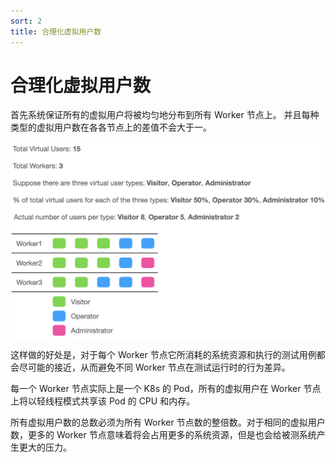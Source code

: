 ```yaml
---
sort: 2
title: 合理化虚拟用户数
---
```


# 合理化虚拟用户数

首先系统保证所有的虚拟用户将被均匀地分布到所有 Worker 节点上。
并且每种类型的虚拟用户数在各各节点上的差值不会大于一。

<style>
    img[alt=pic00000004] { 
        display: block;
        width: 680px; 
    }
</style>
![pic00000004](/assets/images/pic00000004.png)

这样做的好处是，对于每个 Worker 节点它所消耗的系统资源和执行的测试用例都会尽可能的接近，从而避免不同 Worker 节点在测试运行时的行为差异。

每一个 Worker 节点实际上是一个 K8s 的 Pod，所有的虚拟用户在 Worker 节点上将以轻线程模式共享该 Pod 的 CPU 和内存。

所有虚拟用户数的总数必须为所有 Worker 节点数的整倍数。对于相同的虚拟用户数，更多的 Worker 节点意味着将会占用更多的系统资源，但是也会给被测系统产生更大的压力。
